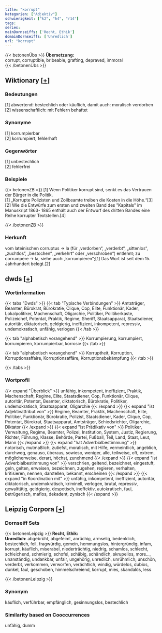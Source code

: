 ```yaml
---
title: "korrupt"
kategorien: ["Adjektiv"]
schwierigkeit: ["k2", "h4", "r14"]
tags:
series:
mainDornseiffs: ['Recht, Ethik']
domainDornseiffs: ['Unredlich']
url: "korrupt"
---
```


{{< betonenÜbs >}}
**Übersetzung:**  
corrupt, corruptible, bribeable, grafting, depraved, immoral  
{{< /betonenÜbs >}}

## Wiktionary [[+](https://de.wiktionary.org/wiki/korrupt)]

### Bedeutungen
[1] abwertend: bestechlich oder käuflich, damit auch: moralisch verdorben  
[2] wissenschaftlich: mit Fehlern behaftet  

### Synonyme
[1] korrumpierbar  
[2] korrumpiert, fehlerhaft  

### Gegenwörter
[1] unbestechlich  
[2] fehlerfrei  

### Beispiele
{{< betonenZB >}}
[1] Wenn Politiker korrupt sind, senkt es das Vertrauen der Bürger in die Politik.  
[1] „Korrupte Polizisten und Zollbeamte treiben die Kosten in die Höhe.“[3]  
[2] Wie die Entwürfe zum ersten und zweiten Band des "Kapitals" im Manuskript 1863- 1865 enthält auch der Entwurf des dritten Bandes eine Reihe korrupter Textstellen.[4]  

{{< /betonenZB >}}
### Herkunft
vom lateinischen corruptus → la (für „verdorben“, „verderbt“, „sittenlos“, „zuchtlos“, „bestochen“, „verkehrt“ oder „verschroben“) entlehnt; zu corrumpere → la, siehe auch „korrumpieren“;[1] Das Wort ist seit dem 15. Jahrhundert belegt.[2]  



## dwds [[+](https://www.dwds.de/wb/korrupt)]

### Wortinformation
{{< tabs "Dwds" >}}
{{< tab "Typische Verbindungen" >}}
Amtsträger, Beamter, Bürokrat, Bürokratie, Clique, Cop, Elite, Funktionär, Kader, Lokalpolitiker, Machenschaft, Oligarchie, Politiker, Politikerkaste, Polizeichef, Potentat, Praktik, Regime, Sheriff, Staatsapparat, Staatsdiener, autoritär, diktatorisch, geldgierig, ineffizient, inkompetent, repressiv, undemokratisch, unfähig, verlogen
{{< /tab >}}

{{< tab "alphabetisch vorangehend" >}}
Korrumpierung, korrumpiert, korrumpieren, korrumpierbar, korrosiv
{{< /tab >}}

{{< tab "alphabetisch vorangehend" >}}
Korruptheit, Korruption, Korruptionsaffaire, Korruptionsaffäre, Korruptionsbekämpfung
{{< /tab >}}

{{< /tabs >}}

### Wortprofil
{{< expand "Überblick" >}} unfähig, inkompetent, ineffizient, Praktik, Machenschaft, Regime, Elite, Staatsdiener, Cop, Funktionär, Clique, autoritär, Potentat, Beamter, diktatorisch, Bürokratie, Politiker, undemokratisch, Staatsapparat, Oligarchie {{< /expand >}}
{{< expand "ist Adjektivattribut von" >}} Regime, Beamter, Praktik, Machenschaft, Elite, Politiker, Funktionär, Bürokratie, Polizist, Staatsdiener, Kader, Clique, Cop, Potentat, Bürokrat, Staatsapparat, Amtsträger, Schiedsrichter, Oligarchie, Diktator {{< /expand >}}
{{< expand "ist Prädikativ von" >}} Politiker, Verwaltung, Regime, Beamter, Polizei, Institution, System, Justiz, Regierung, Richter, Führung, Klasse, Behörde, Partei, Fußball, Teil, Land, Staat, Leut, Mann {{< /expand >}}
{{< expand "hat Adverbialbestimmung" >}} notorisch, mutmaßlich, zutiefst, moralisch, mit Hilfe, vermeintlich, angeblich, durchweg, genauso, überaus, sowieso, weniger, alle, teilweise, oft, extrem, möglicherweise, derart, höchst, zunehmend {{< /expand >}}
{{< expand "ist Adverbialbestimmung von" >}} verschrien, geltend, bezeichnet, eingestuft, geln, gelten, erweisen, bezeichnen, zugehen, regieren, verhalten, kritisieren, nennen, darstellen, bekannt, erscheinen {{< /expand >}}
{{< expand "in Koordination mit" >}} unfähig, inkompetent, ineffizient, autoritär, diktatorisch, undemokratisch, kriminell, verlogen, brutal, repressiv, gewalttätig, geldgierig, despotisch, ineffektiv, autokratisch, faul, betrügerisch, mafios, dekadent, zynisch {{< /expand >}}

## Leipzig Corpora [[+](https://corpora.uni-leipzig.de/en/res?word=korrupt&corpusId=deu_newscrawl-public_2018)]

### Dornseiff Sets
{{< betonenLeipzig >}}
**Recht, Ethik:**  
**Unredlich:** abgebrüht, abgefeimt, anrüchig, armselig, bedenklich, bestechlich, feil, fragwürdig, gemein, hemmungslos, hintergründig, infam, korrupt, käuflich, miserabel, niederträchtig, niedrig, schamlos, schlecht, schleichend, schmierig, schofel, schäbig, schändlich, skrupellos, more..., unanständig, undankbar, unfair, ungehörig, unredlich, unrühmlich, unschön, verderbt, verkommen, verworfen, verächtlich, windig, würdelos, dubios, dunkel, faul, geschoben, himmelschreiend, korrupt, mies, skandalös, less  

{{< /betonenLeipzig >}}

### Synonym
käuflich, verführbar, empfänglich, gesinnungslos, bestechlich


### Similarity based on Cooccurrences
unfähig, dumm

